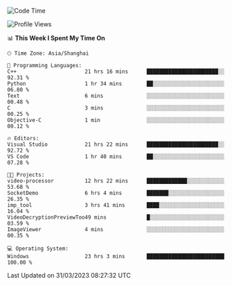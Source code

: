 <!--START_SECTION:waka-->
![Code Time](http://img.shields.io/badge/Code%20Time-825%20hrs%209%20mins-blue)

![Profile Views](http://img.shields.io/badge/Profile%20Views-4-blue)

📊 **This Week I Spent My Time On** 

```text
🕑︎ Time Zone: Asia/Shanghai

💬 Programming Languages: 
C++                      21 hrs 16 mins      ███████████████████████░░   92.31 % 
Python                   1 hr 34 mins        ██░░░░░░░░░░░░░░░░░░░░░░░   06.80 % 
Text                     6 mins              ░░░░░░░░░░░░░░░░░░░░░░░░░   00.48 % 
C                        3 mins              ░░░░░░░░░░░░░░░░░░░░░░░░░   00.25 % 
Objective-C              1 min               ░░░░░░░░░░░░░░░░░░░░░░░░░   00.12 % 

🔥 Editors: 
Visual Studio            21 hrs 22 mins      ███████████████████████░░   92.72 % 
VS Code                  1 hr 40 mins        ██░░░░░░░░░░░░░░░░░░░░░░░   07.28 % 

🐱‍💻 Projects: 
video-processor          12 hrs 22 mins      █████████████░░░░░░░░░░░░   53.68 % 
SocketDemo               6 hrs 4 mins        ███████░░░░░░░░░░░░░░░░░░   26.35 % 
imp_tool                 3 hrs 41 mins       ████░░░░░░░░░░░░░░░░░░░░░   16.04 % 
VideoDecryptionPreviewToo49 mins             █░░░░░░░░░░░░░░░░░░░░░░░░   03.59 % 
ImageViewer              4 mins              ░░░░░░░░░░░░░░░░░░░░░░░░░   00.35 % 

💻 Operating System: 
Windows                  23 hrs 3 mins       █████████████████████████   100.00 % 
```


 Last Updated on 31/03/2023 08:27:32 UTC
<!--END_SECTION:waka-->